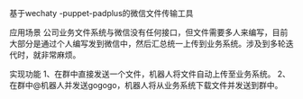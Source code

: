 基于wechaty -puppet-padplus的微信文件传输工具

应用场景
公司业务文件系统与微信没有任何接口，但文件需要多人来编写，目前大部分是通过个人编写发到微信中，然后汇总统一上传到业务系统。涉及到多轮迭代时，就非常麻烦。

实现功能
1、在群中直接发送一个文件，机器人将文件自动上传至业务系统。
2、在群中@机器人并发送gogogo，机器人将从业务系统下载文件并发送到群中。

